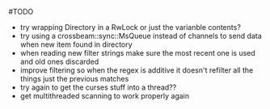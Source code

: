 #TODO

- try wrapping Directory in a RwLock or just the varianble contents?
- try using a crossbeam::sync::MsQueue instead of channels to send data when new item found in directory
- when reading new filter strings make sure the most recent one is used and old ones discarded
- improve filtering so when the regex is additive it doesn't refilter all the things just the previous matches
- try again to get the curses stuff into a thread??
- get multithreaded scanning to work properly again

